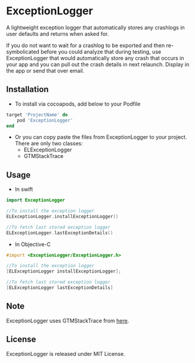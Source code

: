 # ExceptionLogger
A lightweight exception logger that automatically stores any crashlogs in user defaults and returns when asked for.

If you do not want to wait for a crashlog to be exported and then re-symbolicated before you could analyze that during testing, use ExceptionLogger that would automatically store any crash that occurs in your app and you can pull out the crash details in next relaunch. Display in the app or send that over email.

## Installation
* To install via cocoapods, add below to your Podfile
```ruby
target 'ProjectName' do
    pod 'ExceptionLogger'
end
```
* Or you can copy paste the files from ExceptionLogger to your project. There are only two classes:
  * ELExceptionLogger
  * GTMStackTrace


## Usage
* In swift
```swift
import ExceptionLogger

//To install the exception logger
ELExceptionLogger.installExceptionLogger()

//To fetch last stored exception logger
ELExceptionLogger.lastExceptionDetails()
```

* In Objective-C
```objective-c
#import <ExceptionLogger/ExceptionLogger.h>

//To install the exception logger
[ELExceptionLogger installExceptionLogger];

//To fetch last stored exception logger
[ELExceptionLogger lastExceptionDetails]
```

## Note
ExceptionLogger uses GTMStackTrace from [here](https://github.com/google/google-toolbox-for-mac).

## License
ExceptionLogger is released under MIT License.